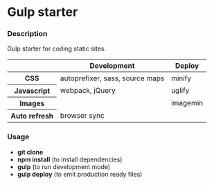 <h1>Gulp starter</h1>
<h3>Description</h3>
<p>Gulp starter for coding static sites.</p>
<table>
    <thead>
        <tr>
            <th></th>
            <th>Development</th>
            <th>Deploy</th>
        </tr>
    </thead>
    <tbody>
        <tr>
            <th>CSS</th>
            <td>autoprefixer, sass, source maps</td>
            <td>minify</td>
        </tr>
        <tr>
            <th>Javascript</th>
            <td>webpack, jQuery</td>
            <td>uglify</td>
        </tr>
        <tr>
            <th>Images</th>
            <td></td>
            <td>imagemin</td>
        </tr>
        <tr>
            <th>Auto refresh</th>
            <td>browser sync</td>
            <td></td>
        </tr>
    </tbody>
</table>
<h3>Usage</h3>
<ul>
    <li><strong>git clone</strong></li>
    <li><strong>npm install</strong> (to install dependencies)</li>
    <li><strong>gulp</strong> (to run development mode)</li>
    <li><strong>gulp deploy</strong> (to emit production ready files)</li>
</ul>